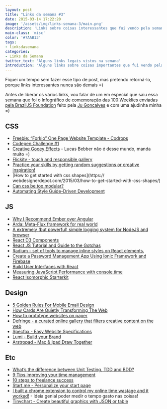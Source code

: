 ```yaml
---
layout: post
title: "Links da semana #3"
date: 2015-03-14 17:22:20
image: '/assets/img/links-semana-3/main.png'
description: 'Links sobre coisas interessantes que fui vendo pela semana.'
main-class: 'misc'
color: '#7AAB13'
tags:
- linksdasemana
categories:
- Links da Semana
twitter_text: 'Alguns links legais vistos na semana'
introduction: "Alguns links sobre coisas importantes que fui vendo pela semana e acho que todos deveriam ler."
---
```


Fiquei um tempo sem fazer esse tipo de post, mas pretendo retorná-lo, porque links interessantes nunca são demais =)

Antes de liberar os vários links, vou falar de um em especial que saiu essa semana que foi o [Infográfico de comemoração das 100 Weeklies enviadas pela BrazilJS Foundation](https://github.com/jugoncalves/cem) feito pela [Ju Goncalves](http://jugoncalv.es/) e com uma ajudinha minha =)

## CSS

* [Freebie: “Forkio” One Page Website Template - Codrops](http://tympanus.net/codrops/2015/03/12/freebie-forkio-one-page-website-template/)
* [Codepen Challenge #1](http://webdesign.tutsplus.com/articles/codepen-challenge-1-results--cms-23585)
* [Creative Gooey Effects](http://tympanus.net/codrops/2015/03/10/creative-gooey-effects) - Lucas Bebber não é desse mundo, manda muito =)
* [Flickity - touch and responsible gallery](http://flickity.metafizzy.co/)
* [Practice your skills by getting random suggestions or creative inspiration!](http://tevko.github.io/practice/index.html)
* [How to get started with css shapes](https:// webdesignerdepot.com/2015/03/how-to-get-started-with-css-shapes/)
* [Can css be too modular?](http://csswizardry.com/2015/03/can-css-be-too-modular/)
* [Automating Style Guide-Driven Development](http://www.smashingmagazine.com/2015/03/05/automating-style-guide-driven-development/)

## JS

* [Why I Recommend Ember over Angular](http://blog.yodersolutions.com/why-i-recommend-emberjs-over-angularjs/)
* [Arda: Meta-Flux framework for real world](https://github.com/mizchi/arda)
* [A extremely (but powerful) simple logging system for NodeJS and browser](https://github.com/Kikobeats/acho)
* [React D3 Components](https://github.com/codesuki/react-d3-components)
* [React JS Tutorial and Guide to the Gotchas](https://zapier.com/engineering/react-js-tutorial-guide-gotchas/)
* [Radium - set of tools to manage inline styles on React elements.](http://projects.formidablelabs.com/radium/)
* [Create a Password Management App Using Ionic Framework and Firebase](https://www.airpair.com/ionic-framework/posts/ionic-firebase-password-manager)
* [Build User Interfaces with React](http://www.crashlytics.com/blog/building-user-interfaces-with-react/)
* [Measuring JavaScript Performance with console.time](http://adripofjavascript.com/blog/drips/measuring-javascript-performance-with-console-time.html)
* [React Isomorphic Starterkit](https://github.com/RickWong/react-isomorphic-starterkit)

## Design

* [5 Golden Rules For Mobile Email Design](http://www.sitepoint.com/golden-rules-mobile-email-design/)
* [How Cards Are Quietly Transforming The Web](http://techcrunch.com/2015/02/27/cards-transforming-web/)
* [How to prototype websites on paper](http://www.creativebloq.com/ux/how-prototype-websites-paper-31514246)
* [Defringe - a curated online gallery that filters creative content on the web](http://defringe.com/)
* [Specfox - Easy Website Specifications](https://specfox.com/)
* [Lumi - Build your Brand](http://www.lumi.com/)
* [Arstropad - Mac & Ipad Draw Together](http://astropad.com/)


## Etc

* [What’s the difference between Unit Testing, TDD and BDD?](http://codeutopia.net/blog/2015/03/01/unit-testing-tdd-and-bdd/)
* [9 Tips improving your time management](http://www.creativebloq.com/career/9-tips-improving-your-time-management-31514419)
* [10 steps to freelance success](http://www.creativebloq.com/career/10-steps-freelance-success-31514415)
* [Start.me - Personalize your start page](http://www.start.me/en)
* [I built a chrome extension to control my online time wastage and it worked!](https://medium.com/@nashvail/i-built-a-chrome-extension-to-control-my-online-time-wastage-and-it-worked-bd1168e03b01) - Ideia genial poder medir o tempo gasto nas coisas!
* [Tinychart - Create beautiful graphics with JSON or table](http://tinychart.co/)




